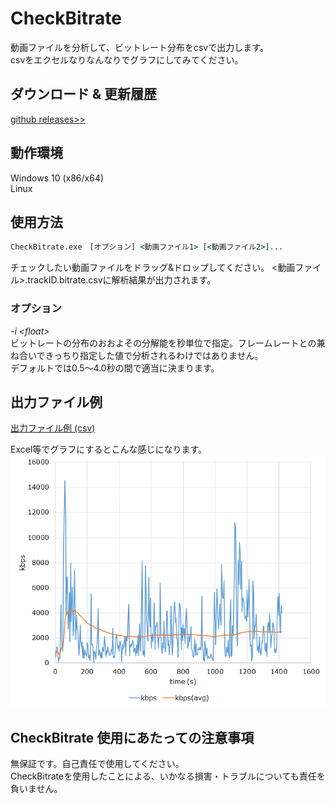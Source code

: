 
# CheckBitrate
動画ファイルを分析して、ビットレート分布をcsvで出力します。  
csvをエクセルなりなんなりでグラフにしてみてください。

## ダウンロード & 更新履歴
[github releases>>](http://rigaya34589.blog135.fc2.com/blog-category-21.html)

## 動作環境
Windows 10 (x86/x64)  
Linux

## 使用方法
```bat
CheckBitrate.exe　[オプション] <動画ファイル1> [<動画ファイル2>]...
```
チェックしたい動画ファイルをドラッグ&ドロップしてください。
&lt;動画ファイル&gt;.trackID.bitrate.csvに解析結果が出力されます。

### オプション

_-i &lt;float&gt;_  
ビットレートの分布のおおよその分解能を秒単位で指定。フレームレートとの兼ね合いできっちり指定した値で分析されるわけではありません。  
デフォルトでは0.5～4.0秒の間で適当に決まります。

## 出力ファイル例
[出力ファイル例 (csv)](./example/example.csv)  

Excel等でグラフにするとこんな感じになります。
![example](./example/example.png "example")


## CheckBitrate 使用にあたっての注意事項
無保証です。自己責任で使用してください。  
CheckBitrateを使用したことによる、いかなる損害・トラブルについても責任を負いません。

